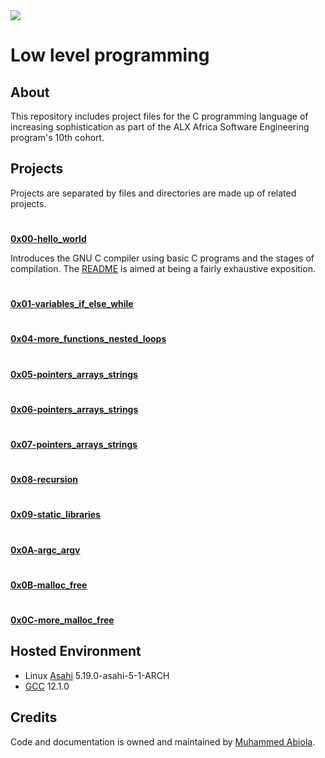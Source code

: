 <img src="https://i.imgur.com/lrNDt5h.jpg" />

# Low level programming  

## About

This repository includes project files for the C programming language of increasing
sophistication as part of the ALX Africa Software Engineering program's 10th cohort.

## Projects

Projects are separated by files and directories are made up of related projects.

#

**[0x00-hello_world](0x00-hello_world)**

Introduces the GNU C compiler using basic C programs and the stages of compilation.
The [README](https://github.com/msrspsr/alx-low_level_programming/blob/main/0x00-hello_world/README.md) is aimed at being a fairly exhaustive exposition.

#

**[0x01-variables_if_else_while](0x01-variables_if_else_while)**

#
  
**[0x04-more_functions_nested_loops](0x04-more_functions_nested_loops)**

#

**[0x05-pointers_arrays_strings](0x05-pointers_arrays_strings)**

#

**[0x06-pointers_arrays_strings](0x06-pointers_arrays_strings)**

#

**[0x07-pointers_arrays_strings](0x07-pointers_arrays_strings)**

#

**[0x08-recursion](0x08-recursion)**

#

**[0x09-static_libraries](0x09-static_libraries)**

#

**[0x0A-argc_argv](0x0A-argc_argv)**

#

**[0x0B-malloc_free](0x0B-malloc_free)**

#

**[0x0C-more_malloc_free](0x0C-more_malloc_free)**


## Hosted Environment

* Linux [Asahi](https://asahilinux.org) 5.19.0-asahi-5-1-ARCH
* [GCC](https://gcc.gnu.org) 12.1.0

## Credits

Code and documentation is owned and maintained by [Muhammed Abiola](https://mabiola.net).
